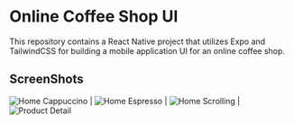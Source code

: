 # Online Coffee Shop UI

This repository contains a React Native project that utilizes Expo and TailwindCSS for building a mobile application UI for an online coffee shop.

## ScreenShots
![Home Cappuccino](/screenshots/home-cappuccino.png?raw=true "Home Cappuccino") | ![Home Espresso](/screenshots/home-espresso.png?raw=true "Home Espresso") | ![Home Scrolling](/screenshots/home-scrolling.png?raw=true "Home Scrolling") | ![Product Detail](/screenshots/product-page.png?raw=true "Product detail")
